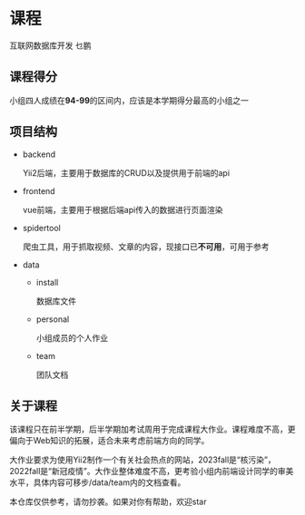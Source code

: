 # 课程

互联网数据库开发 乜鹏



## 课程得分

小组四人成绩在**94-99**的区间内，应该是本学期得分最高的小组之一



## 项目结构

- backend

  Yii2后端，主要用于数据库的CRUD以及提供用于前端的api

- frontend

  vue前端，主要用于根据后端api传入的数据进行页面渲染

- spidertool

  爬虫工具，用于抓取视频、文章的内容，现接口已**不可用**，可用于参考

- data

  - install

    数据库文件

  - personal

    小组成员的个人作业

  - team

    团队文档



## 关于课程

该课程只在前半学期，后半学期加考试周用于完成课程大作业。课程难度不高，更偏向于Web知识的拓展，适合未来考虑前端方向的同学。

大作业要求为使用Yii2制作一个有关社会热点的网站，2023fall是“核污染”，2022fall是“新冠疫情”。大作业整体难度不高，更考验小组内前端设计同学的审美水平，具体内容可移步/data/team内的文档查看。

本仓库仅供参考，请勿抄袭。如果对你有帮助，欢迎star

